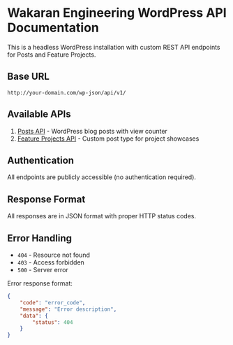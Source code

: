 # Wakaran Engineering WordPress API Documentation

This is a headless WordPress installation with custom REST API endpoints for Posts and Feature Projects.

## Base URL

```
http://your-domain.com/wp-json/api/v1/
```

## Available APIs

1. [Posts API](./posts-api.md) - WordPress blog posts with view counter
2. [Feature Projects API](./feature-projects-api.md) - Custom post type for project showcases

## Authentication

All endpoints are publicly accessible (no authentication required).

## Response Format

All responses are in JSON format with proper HTTP status codes.

## Error Handling

- `404` - Resource not found
- `403` - Access forbidden
- `500` - Server error

Error response format:

```json
{
	"code": "error_code",
	"message": "Error description",
	"data": {
		"status": 404
	}
}
```
